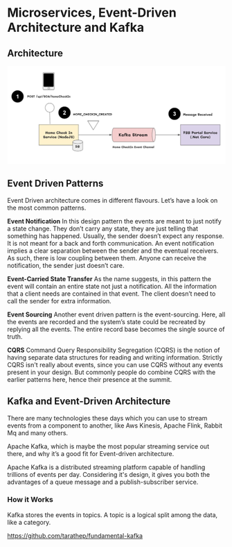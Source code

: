 # Microservices, Event-Driven Architecture and Kafka

## Architecture

<img src="./images/arch-eda.JPG">


## Event Driven Patterns
Event Driven architecture comes in different flavours. Let’s have a look on the most common patterns.

**Event Notification**
In this design pattern the events are meant to just notify a state change. They don’t carry any state, they are just telling that something has happened. Usually, the sender doesn’t expect any response. It is not meant for a back and forth communication. An event notification implies a clear separation between the sender and the eventual receivers. As such, there is low coupling between them. Anyone can receive the notification, the sender just doesn’t care.

**Event-Carried State Transfer**
As the name suggests, in this pattern the event will contain an entire state not just a notification. All the information that a client needs are contained in that event. The client doesn’t need to call the sender for extra information. 

**Event Sourcing**
Another event driven pattern is the event-sourcing. Here, all the events are recorded and the system’s state could be recreated by replying all the events. The entire record base becomes the single source of truth.

**CQRS**
Command Query Responsibility Segregation (CQRS) is the notion of having separate data structures for reading and writing information. Strictly CQRS isn't really about events, since you can use CQRS without any events present in your design. But commonly people do combine CQRS with the earlier patterns here, hence their presence at the summit.

## Kafka and Event-Driven Architecture

There are many technologies these days which you can use to stream events from a component to another, like Aws Kinesis, Apache Flink, Rabbit Mq and many others.

Apache Kafka, which is maybe the most popular streaming service out there, and why it’s a good fit for Event-driven architecture.


Apache Kafka is a distributed streaming platform capable of handling trillions of events per day. Considering it's design, it gives you both the advantages of a queue message and a publish-subscriber service.

### How it Works

Kafka stores the events in topics. A topic is a logical split among the data, like a category. 

https://github.com/tarathep/fundamental-kafka